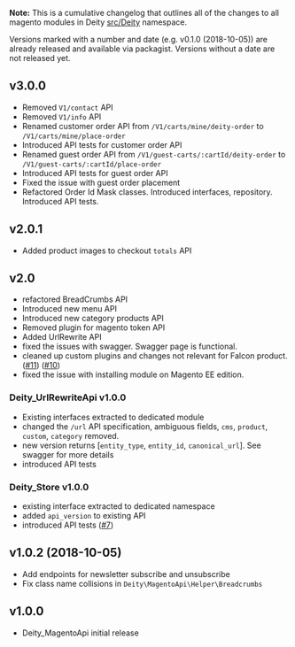 **Note:** This is a cumulative changelog that outlines all of the changes to all magento modules in Deity [src/Deity](./src/Deity) namespace.

Versions marked with a number and date (e.g. v0.1.0 (2018-10-05)) are already released and available via packagist. Versions without a date are not released yet.
## v3.0.0 
 - Removed `V1/contact` API
 - Removed `V1/info` API
 - Renamed customer order API from `/V1/carts/mine/deity-order` to `/V1/carts/mine/place-order`
 - Introduced API tests for customer order API
 - Renamed guest order API from `/V1/guest-carts/:cartId/deity-order` to `/V1/guest-carts/:cartId/place-order`
 - Introduced API tests for guest order API
 - Fixed the issue with guest order placement
 - Refactored Order Id Mask classes. Introduced interfaces, repository. Introduced API tests.
## v2.0.1
 - Added product images to checkout `totals` API
## v2.0
 - refactored BreadCrumbs API
 - Introduced new menu API
 - Introduced new category products API
 - Removed plugin for magento token API
 - Added UrlRewrite API
 - fixed the issues with swagger. Swagger page is functional.
 - cleaned up custom plugins and changes not relevant for Falcon product. ([#11](https://github.com/deity-io/falcon-magento2-development/pull/11)) ([#10](https://github.com/deity-io/falcon-magento2-development/pull/10))
 - fixed the issue with installing module on Magento EE edition.
### Deity_UrlRewriteApi v1.0.0
 - Existing interfaces extracted to dedicated module
 - changed the `/url` API specification, ambiguous fields, `cms`, `product`, `custom`, `category` removed.
 - new version returns [`entity_type`, `entity_id`, `canonical_url`]. See swagger for more details
 - introduced API tests
### Deity_Store v1.0.0
 - existing interface extracted to dedicated namespace
 - added `api_version` to existing API
 - introduced API tests ([#7](https://github.com/deity-io/falcon-magento2-development/pull/7))
 
## v1.0.2 (2018-10-05)

- Add endpoints for newsletter subscribe and unsubscribe
- Fix class name collisions in `Deity\MagentoApi\Helper\Breadcrumbs`

## v1.0.0

- Deity_MagentoApi initial release